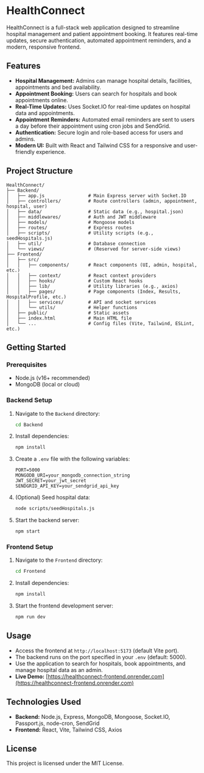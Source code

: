 # HealthConnect

HealthConnect is a full-stack web application designed to streamline hospital management and patient appointment booking. It features real-time updates, secure authentication, automated appointment reminders, and a modern, responsive frontend.

## Features

- **Hospital Management:** Admins can manage hospital details, facilities, appointments and bed availability.
- **Appointment Booking:** Users can search for hospitals and book appointments online.
- **Real-Time Updates:** Uses Socket.IO for real-time updates on hospital data and appointments.
- **Appointment Reminders:** Automated email reminders are sent to users a day before their appointment using cron jobs and SendGrid.
- **Authentication:** Secure login and role-based access for users and admins.
- **Modern UI:** Built with React and Tailwind CSS for a responsive and user-friendly experience.

## Project Structure

```
HealthConnect/
├── Backend/
│   ├── app.js                # Main Express server with Socket.IO
│   ├── controllers/          # Route controllers (admin, appointment, hospital, user)
│   ├── data/                 # Static data (e.g., hospital.json)
│   ├── middlewares/          # Auth and JWT middleware
│   ├── models/               # Mongoose models
│   ├── routes/               # Express routes
│   ├── scripts/              # Utility scripts (e.g., seedHospitals.js)
│   ├── util/                 # Database connection
│   └── views/                # (Reserved for server-side views)
├── Frontend/
│   ├── src/
│   │   ├── components/       # React components (UI, admin, hospital, etc.)
│   │   ├── context/          # React context providers
│   │   ├── hooks/            # Custom React hooks
│   │   ├── lib/              # Utility libraries (e.g., axios)
│   │   ├── pages/            # Page components (Index, Results, HospitalProfile, etc.)
│   │   ├── services/         # API and socket services
│   │   └── utils/            # Helper functions
│   ├── public/               # Static assets
│   ├── index.html            # Main HTML file
│   └── ...                   # Config files (Vite, Tailwind, ESLint, etc.)
```

## Getting Started

### Prerequisites
- Node.js (v16+ recommended)
- MongoDB (local or cloud)

### Backend Setup
1. Navigate to the `Backend` directory:
   ```sh
   cd Backend
   ```
2. Install dependencies:
   ```sh
   npm install
   ```
3. Create a `.env` file with the following variables:
   ```env
   PORT=5000
   MONGODB_URI=your_mongodb_connection_string
   JWT_SECRET=your_jwt_secret
   SENDGRID_API_KEY=your_sendgrid_api_key
   ```
4. (Optional) Seed hospital data:
   ```sh
   node scripts/seedHospitals.js
   ```
5. Start the backend server:
   ```sh
   npm start
   ```

### Frontend Setup
1. Navigate to the `Frontend` directory:
   ```sh
   cd Frontend
   ```
2. Install dependencies:
   ```sh
   npm install
   ```
3. Start the frontend development server:
   ```sh
   npm run dev
   ```

## Usage
- Access the frontend at `http://localhost:5173` (default Vite port).
- The backend runs on the port specified in your `.env` (default: 5000).
- Use the application to search for hospitals, book appointments, and manage hospital data as an admin.
- **Live Demo:** [https://healthconnect-frontend.onrender.com](https://healthconnect-frontend.onrender.com)

## Technologies Used
- **Backend:** Node.js, Express, MongoDB, Mongoose, Socket.IO, Passport.js, node-cron, SendGrid
- **Frontend:** React, Vite, Tailwind CSS, Axios

## License
This project is licensed under the MIT License.
